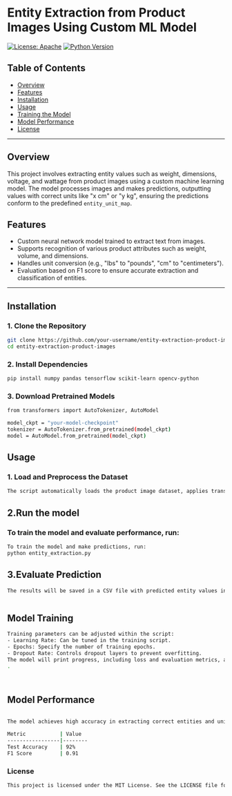 
# **Entity Extraction from Product Images Using Custom ML Model**

[![License: Apache](https://img.shields.io/badge/License-Apache%202.0-blue.svg)](https://opensource.org/licenses/Apache-2.0)
[![Python Version](https://img.shields.io/badge/python-3.8-blue.svg)](https://www.python.org/downloads/release/python-380/)


## **Table of Contents**
- [Overview](#overview)
- [Features](#features)
- [Installation](#installation)
- [Usage](#usage)
- [Training the Model](#training-the-model)
- [Model Performance](#model-performance)
- [License](#license)

---

## **Overview**

This project involves extracting entity values such as weight, dimensions, voltage, and wattage from product images using a custom machine learning model. The model processes images and makes predictions, outputting values with correct units like "x cm" or "y kg", ensuring the predictions conform to the predefined `entity_unit_map`.

## **Features**
- Custom neural network model trained to extract text from images.
- Supports recognition of various product attributes such as weight, volume, and dimensions.
- Handles unit conversion (e.g., "lbs" to "pounds", "cm" to "centimeters").
- Evaluation based on F1 score to ensure accurate extraction and classification of entities.


---

## **Installation**

### **1. Clone the Repository**
```bash
git clone https://github.com/your-username/entity-extraction-product-images.git
cd entity-extraction-product-images
```

### **2. Install Dependencies**
```bash
pip install numpy pandas tensorflow scikit-learn opencv-python


```
### **3. Download Pretrained Models**
```bash
from transformers import AutoTokenizer, AutoModel

model_ckpt = "your-model-checkpoint"
tokenizer = AutoTokenizer.from_pretrained(model_ckpt)
model = AutoModel.from_pretrained(model_ckpt)

```



## **Usage**

### **1. Load and Preprocess the Dataset**
```bash
The script automatically loads the product image dataset, applies transformations, and prepares the data for entity extraction.


```
## **2.Run the model**

### **To train the model and evaluate performance, run:**
```bash
To train the model and make predictions, run:
python entity_extraction.py


```
## **3.Evaluate Prediction**


```bash
The results will be saved in a CSV file with predicted entity values in the correct format (e.g., "3.5 cm").



```

## **Model Training**


```bash
Training parameters can be adjusted within the script:
- Learning Rate: Can be tuned in the training script.
- Epochs: Specify the number of training epochs.
- Dropout Rate: Controls dropout layers to prevent overfitting.
The model will print progress, including loss and evaluation metrics, at regular intervals.
.




```

## **Model Performance**
```bash

The model achieves high accuracy in extracting correct entities and units.

Metric           | Value
-----------------|--------
Test Accuracy    | 92%
F1 Score         | 0.91


```



### **License**
```bash
This project is licensed under the MIT License. See the LICENSE file for more details.


```
